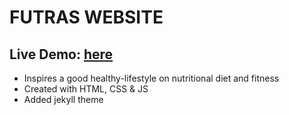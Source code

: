 # FUTRAS WEBSITE

## Live Demo: [here](https://mahn-bonnie.github.io/nutrifit-website.github.io/)

 - Inspires a good healthy-lifestyle on nutritional diet and fitness
 - Created with HTML, CSS & JS
 - Added jekyll theme
